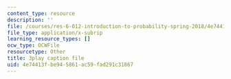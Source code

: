 ```yaml
---
content_type: resource
description: ''
file: /courses/res-6-012-introduction-to-probability-spring-2018/4e74413fbe945861ac59fad291c31867_CdrVM6MGnGo.vtt
file_type: application/x-subrip
learning_resource_types: []
ocw_type: OCWFile
resourcetype: Other
title: 3play caption file
uid: 4e74413f-be94-5861-ac59-fad291c31867
---
```

